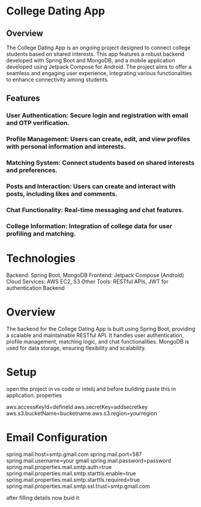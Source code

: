 # College Dating App
## Overview
The College Dating App is an ongoing project designed to connect college students based on shared interests.
This app features a robust backend developed with Spring Boot and MongoDB, and a mobile application developed using Jetpack Compose for Android. The project aims to offer a seamless and engaging user experience,
integrating various functionalities to enhance connectivity among students.

## Features
### User Authentication: Secure login and registration with email and OTP verification.
### Profile Management: Users can create, edit, and view profiles with personal information and interests.
### Matching System: Connect students based on shared interests and preferences.
### Posts and Interaction: Users can create and interact with posts, including likes and comments.
### Chat Functionality: Real-time messaging and chat features.
### College Information: Integration of college data for user profiling and matching.
# Technologies
Backend: Spring Boot, MongoDB
Frontend: Jetpack Compose (Android)
Cloud Services: AWS EC2, S3
Other Tools: RESTful APIs, JWT for authentication
Backend
# Overview
The backend for the College Dating App is built using Spring Boot,
providing a scalable and maintainable RESTful API. It handles user authentication, profile management, matching logic, and chat functionalities. MongoDB is used for data storage, ensuring flexibility and scalability.

# Setup
 open  the project in vs code or intelij and before building paste this in application. properties

aws.accessKeyId=defineId
aws.secretKey=addsecretkey
aws.s3.bucketName=bucketname
aws.s3.region=yourregion



# Email Configuration
spring.mail.host=smtp.gmail.com
spring.mail.port=587
spring.mail.username=your gmail
spring.mail.password=password
spring.mail.properties.mail.smtp.auth=true
spring.mail.properties.mail.smtp.starttls.enable=true
spring.mail.properties.mail.smtp.starttls.required=true
spring.mail.properties.mail.smtp.ssl.trust=smtp.gmail.com

after filling details now buid it 
